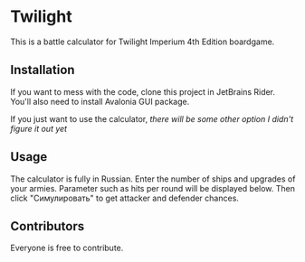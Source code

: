 # Twilight

This is a battle calculator for Twilight Imperium 4th Edition boardgame.

## Installation

If you want to mess with the code, clone this project in JetBrains Rider. You'll also need to install Avalonia GUI package.

If you just want to use the calculator, *there will be some other option I didn't figure it out yet*

## Usage

The calculator is fully in Russian. Enter the number of ships and upgrades of your armies. Parameter such as hits per round will be displayed below. Then click "Симулировать" to get attacker and defender chances.

## Contributors

Everyone is free to contribute.
